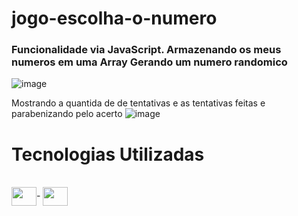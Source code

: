 # jogo-escolha-o-numero
### Funcionalidade via JavaScript. Armazenando os meus numeros em uma Array Gerando um numero randomico
 
![image](https://user-images.githubusercontent.com/44215511/234801127-fe9f1552-807d-4b9e-bfa2-ee9ef66a7be5.png)

Mostrando a quantida de de tentativas e as tentativas feitas e parabenizando pelo acerto
![image](https://user-images.githubusercontent.com/44215511/234801592-08f40bbe-f781-4f92-a8ef-37f13d8e717f.png)

# Tecnologias Utilizadas
<div style="display: inline_block"><br>
  <img align="center" height="30" width="40" src="https://cdn.jsdelivr.net/gh/devicons/devicon/icons/html5/html5-original.svg">-
  <img align="center"  height="30" width="40" src="https://cdn.jsdelivr.net/gh/devicons/devicon/icons/javascript/javascript-original.svg">
</div>
